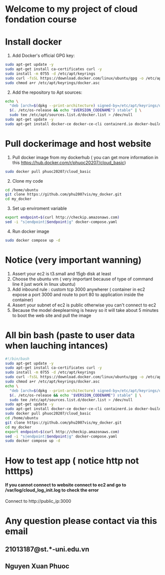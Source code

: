 # Welcome to my project of cloud fondation course 
# Install docker
1. Add Docker's official GPG key:
```bash
sudo apt-get update -y
sudo apt-get install ca-certificates curl -y
sudo install -m 0755 -d /etc/apt/keyrings 
sudo curl -fsSL https://download.docker.com/linux/ubuntu/gpg -o /etc/apt/keyrings/docker.asc 
sudo chmod a+r /etc/apt/keyrings/docker.asc
```

2. Add the repository to Apt sources:
```bash
echo \
  "deb [arch=$(dpkg --print-architecture) signed-by=/etc/apt/keyrings/docker.asc] https://download.docker.com/linux/ubuntu \
  $(. /etc/os-release && echo "$VERSION_CODENAME") stable" | \
  sudo tee /etc/apt/sources.list.d/docker.list > /dev/null
sudo apt-get update -y
sudo apt-get install docker-ce docker-ce-cli containerd.io docker-buildx-plugin docker-compose-plugin -y
```
# Pull dockerimage and host website
1. Pull docker image from my dockerhub ( you can get more information in this https://hub.docker.com/r/phuoc20207/cloud_basic)
```bash
sudo docker pull phuoc20207/cloud_basic
```
2. Clone my code
```bash
cd /home/ubuntu
git clone https://github.com/phu2007vis/my_docker.git
cd my_docker
```
3. Set up enviroment variable
```bash
export endpoint=$(curl http://checkip.amazonaws.com)
sed -i "s|endpoint|$endpoint|g" docker-compose.yaml
```
4. Run docker image
```bash
sudo docker compose up -d
```
# Notice (very important wanning)
1. Assert your ec2 is t3.small and 15gb  disk at least
2. Choose the ubuntu vm ( very important because of type of command line it just work in linux ubuntu)
3. Add inbound rule : custom tcp 3000 anywherer ( container in ec2 expose a port 3000 and route to port 80 to application inside the container)
4. Assert your subnet of ec2 is public otherwise you can't connect to ec2
5. Because the model deeplearning is heavy so it will take about 5 minutes to boot the web site and pull the image

# All bin bash (paste to user data when lauching intances)

```bash
#!/bin/bash
sudo apt-get update -y
sudo apt-get install ca-certificates curl -y
sudo install -m 0755 -d /etc/apt/keyrings 
sudo curl -fsSL https://download.docker.com/linux/ubuntu/gpg -o /etc/apt/keyrings/docker.asc 
sudo chmod a+r /etc/apt/keyrings/docker.asc
echo \
  "deb [arch=$(dpkg --print-architecture) signed-by=/etc/apt/keyrings/docker.asc] https://download.docker.com/linux/ubuntu \
  $(. /etc/os-release && echo "$VERSION_CODENAME") stable" | \
  sudo tee /etc/apt/sources.list.d/docker.list > /dev/null
sudo apt-get update -y
sudo apt-get install docker-ce docker-ce-cli containerd.io docker-buildx-plugin docker-compose-plugin -y
sudo docker pull phuoc20207/cloud_basic
cd /home/ubuntu
git clone https://github.com/phu2007vis/my_docker.git
cd my_docker
export endpoint=$(curl http://checkip.amazonaws.com)
sed -i "s|endpoint|$endpoint|g" docker-compose.yaml
sudo docker compose up -d
```
# How to test app ( notice http not htttps)
#### If you cannot connect to website connect to ec2 and go to /var/log/cloud_log_init.log to check the error
Connect to 
http://public_ip:3000

# Any question please contact via  this  email
## 21013187@st.*-uni.edu.vn 
## Nguyen Xuan Phuoc
